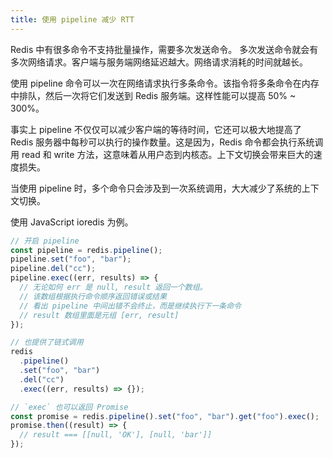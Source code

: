 ```yaml
---
title: 使用 pipeline 减少 RTT
---
```


Redis 中有很多命令不支持批量操作，需要多次发送命令。
多次发送命令就会有多次网络请求。客户端与服务端网络延迟越大。网络请求消耗的时间就越长。

使用 pipeline 命令可以一次在网络请求执行多条命令。该指令将多条命令在内存中排队，然后一次将它们发送到 Redis 服务端。这样性能可以提高 50% ~ 300%。

事实上 pipeline 不仅仅可以减少客户端的等待时间，它还可以极大地提高了 Redis 服务器中每秒可以执行的操作数量。这是因为，Redis 命令都会执行系统调用 read 和 write 方法，这意味着从用户态到内核态。上下文切换会带来巨大的速度损失。

当使用 pipeline 时，多个命令只会涉及到一次系统调用，大大减少了系统的上下文切换。

使用 JavaScript ioredis 为例。

```js
// 开启 pipeline
const pipeline = redis.pipeline();
pipeline.set("foo", "bar");
pipeline.del("cc");
pipeline.exec((err, results) => {
  // 无论如何 err 是 null, result 返回一个数组。
  // 该数组根据执行命令顺序返回错误或结果
  // 看出 pipeline 中间出错不会终止，而是继续执行下一条命令
  // result 数组里面是元组 [err, result]
});

// 也提供了链式调用
redis
  .pipeline()
  .set("foo", "bar")
  .del("cc")
  .exec((err, results) => {});

// `exec` 也可以返回 Promise
const promise = redis.pipeline().set("foo", "bar").get("foo").exec();
promise.then((result) => {
  // result === [[null, 'OK'], [null, 'bar']]
});
```

